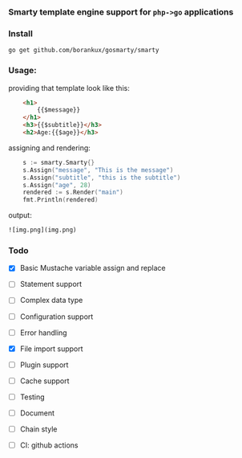 ### Smarty template engine support for `php->go` applications

### Install
`go get github.com/borankux/gosmarty/smarty`

### Usage:

providing that template look like this:
```html
    <h1>
        {{$message}}
    </h1>
    <h3>{{$subtitle}}</h3>
    <h2>Age:{{$age}}</h3>
```
assigning and rendering:

```go
	s := smarty.Smarty{}
	s.Assign("message", "This is the message")
	s.Assign("subtitle", "this is the subtitle")
	s.Assign("age", 28)
	rendered := s.Render("main")
	fmt.Println(rendered)
```
output:
```html
![img.png](img.png)
```

### Todo
- [x] Basic Mustache variable assign and replace
- [ ] Statement support
- [ ] Complex data type  
- [ ] Configuration support
- [ ] Error handling
- [x] File import support  
- [ ] Plugin support
- [ ] Cache support
- [ ] Testing
- [ ] Document
- [ ] Chain style
- [ ] CI: github actions

